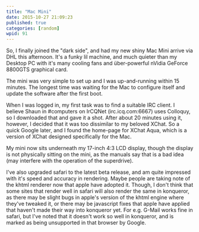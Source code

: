 ```yaml
---
title: "Mac Mini"
date: 2015-10-27 21:09:23
published: true
categories: [random]
wpid: 91
---
```


So, I finally joined the "dark side", and had my new shiny Mac Mini arrive via DHL this afternoon. It's a funky lil machine, and much quieter than my Desktop PC with it's many cooling fans and über-powerful nVidia GeForce 8800GTS graphical card.

The mini was very simple to set up and I was up-and-running within 15 minutes. The longest time was waiting for the Mac to configure itself and update the software after the first boot.

When I was logged in, my first task was to find a suitable IRC client. I believe Shaun in #computers on IrCQNet (irc.icq.com:6667) uses Colloquy, so I downloaded that and gave it a shot. After about 20 minutes using it, however, I decided that it was too dissimilar to my beloved XChat. So a quick Google later, and I found the home-page for XChat Aqua, which is a version of XChat designed specifically for the Mac.

My mini now sits underneath my 17-inch 4:3 LCD display, though the display is not physically sitting on the mini, as the manuals say that is a bad idea (may interfere with the operation of the superdrive).

I've also upgraded safari to the latest beta release, and am quite impressed with it's speed and accuracy in rendering. Maybe people are taking note of the khtml renderer now that apple have adopted it. Though, I don't think that some sites that render well in safari will also render the same in konqueror, as there may be slight bugs in apple's version of the khtml engine where they've tweaked it, or there may be javascript fixes that apple have applied that haven't made their way into konqueror yet. For e.g. G-Mail works fine in safari, but I've noted that it doesn't work so well in konqueror, and is marked as being unsupported in that browser by Google.